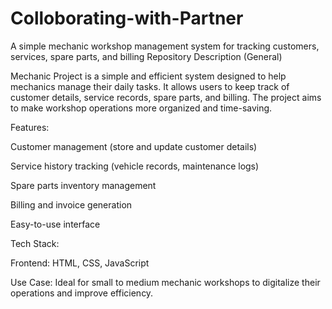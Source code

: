 # Colloborating-with-Partner
A simple mechanic workshop management system for tracking customers, services, spare parts, and billing
Repository Description (General)

Mechanic Project is a simple and efficient system designed to help mechanics manage their daily tasks. It allows users to keep track of customer details, service records, spare parts, and billing. The project aims to make workshop operations more organized and time-saving.

Features:

Customer management (store and update customer details)

Service history tracking (vehicle records, maintenance logs)

Spare parts inventory management

Billing and invoice generation

Easy-to-use interface

Tech Stack:

Frontend: HTML, CSS, JavaScript


Use Case:
Ideal for small to medium mechanic workshops to digitalize their operations and improve efficiency.
